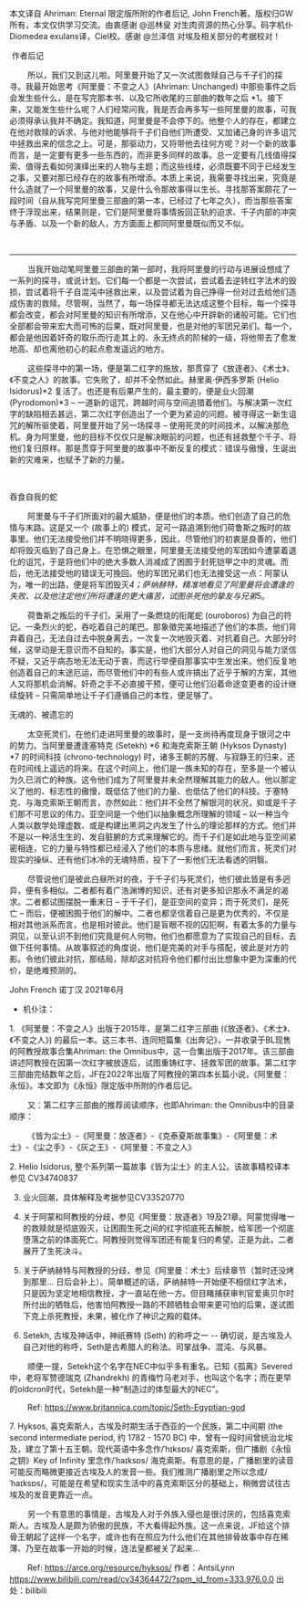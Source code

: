 本文译自 Ahriman: Eternal 限定版所附的作者后记, John French著。版权归GW所有，本文仅供学习交流。由衷感谢 @巡林叟 对生肉资源的热心分享。码字机仆Diomedea exulans译，Ciel校。感谢 @兰泽信 对埃及相关部分的考据校对！





 作者后记

        所以，我们又到这儿啦。阿里曼开始了又一次试图救赎自己与千子们的探寻。我最开始思考《阿里曼：不变之人》(Ahriman: Unchanged) 中那些事件之后会发生些什么，是在写完那本书、以及它所收尾的三部曲的数年之后 *1。接下来，又能发生些什么呢？人们经常问我，我是否会再多写一些阿里曼的故事，可我必须得承认我并不确定。我知道，阿里曼是不会停下的。他整个人的存在，都建立在他对救赎的诉求、与他对他能够将千子们自他们所遭受、又加诸己身的许多诅咒中拯救出来的信念之上。可是，那驱动力，又将带他去往何方呢？对一个新的故事而言，是一定要有更多一些东西的，而非更多同样的故事。总一定要有几线值得探索、值得去看如何演绎出来的人物与主题；而这些线缕，必须既要不同于已经发生之事，又要对那已经存在的故事有所增添。本质上来说，我需要寻找出来，究竟是什么造就了一个阿里曼的故事，又是什么令那故事得以生长。寻找那答案颇花了一段时间（自从我写完阿里曼三部曲的第一本，已经过了七年之久），而当那些答案终于浮现出来，结果则是，它们是阿里曼将事情扳回正轨的迫求、千子内部的冲突与矛盾、以及一个新的敌人，方方面面上都同阿里曼既似而又不似。

 

***

        当我开始动笔阿里曼三部曲的第一部时，我将阿里曼的行动与进展设想成了一系列的探寻，或说计划。它们每一个都是一次尝试，尝试着去逆转红字法术的毁损，尝试着将千子自混沌中拯救出来，以及尝试着为自己挣得一份对过去给他们造成伤害的救赎。尽管啊，当然了，每一场探寻都无法达成这整个目标，每一个探寻都会改变，都会对阿里曼的知识有所增添，又在他心中开辟新的诸般可能。它们也全部都会带来宏大而可怖的后果，既对阿里曼，也是对他的军团兄弟们。每一个，都会是他因着奸奇的取乐而行走其上的、永无终点的阶梯的一级，将他带去了愈发地高、却也离他初心的起点愈发遥远的地方。

        这些探寻中的第一场，便是第二红字的施放，那贯穿了《放逐者》、《术士》、《不变之人》的故事。它失败了，却并不全然如此。赫里奥·伊西多罗斯 (Helio Isidorus)*2 复活了。也还是有后果产生的，最主要的，便是业火回潮 (Pyrodomon)*3 – 一道新的诅咒，跨越时间与空间追猎着他们。与解决第一次红字的缺陷相去甚远，第二次红字创造出了一个更为紧迫的问题。被寻得这一新生诅咒的解所驱使着，阿里曼开始了另一场探寻 – 使用死灵的时间技术，以解决那危机。身为阿里曼，他的目标不仅仅只是解决眼前的问题，也还有拯救整个千子、将他们复归原样。那是贯穿于阿里曼的故事中不断反复的模式：错误与傲慢，生诞出新的灾难来，也赋予了新的力量。

 

吞食自我的蛇

        阿里曼与千子们所面对的最大威胁，便是他们的本质。他们创造了自己的危情与末路。这是又一个 (故事上的) 模式，足可一路追溯到他们荷鲁斯之叛时的故事里。他们无法接受他们并不明晓得更多，因此，尽管他们的初衷是良善的，他们却将毁灭临到了自己身上。在恐惧之眼里，阿里曼无法接受他的军团如今遭蒙着退化的诅咒，于是将他们中的绝大多数人消减成了困囿于封死铠甲之中的灵魂。而后，他无法接受他的错误无可挽回。他的军团兄弟们也无法接受这一点：阿蒙认为，唯一的出路，便是将军团毁灭*4；萨纳赫特，精准地看见了阿里曼将会遭逢的失败、以及他注定他们所将遭逢的更大痛苦，试图杀死他的挚友与兄弟*5。

        荷鲁斯之叛后的千子们，采用了一条燃烧的衔尾蛇 (ouroboros) 为自己的符记。一条烈火的蛇，吞吃着自己的尾巴。那象徵完美地描述了他们的本质。他们背弃着自己，无法自过去中脱身离去，一次复一次地毁灭着、对抗着自己。大部分时候，这举动是无意识而不自知的。事实是，他们大部分人对自己的洞见与能力坚信不疑，又近乎病态地无法无动于衷，而这行举便自那事实中生发出来。他们反复地创造着自己的末途厄运，而尽管他们中的有些人或许搞出了近乎于解的方案，其他人又将那机会消解。奸奇之手不必直接干预，便可让他们沿着命途变更者的设计继续旋转 – 只需简单地让千子们遵循自己的本性，便足够了。



无魂的、被遗忘的

        太空死灵们，在他们走进阿里曼的故事时，是一支尚待再度现身于银河之中的势力。当阿里曼遭逢塞特克 (Setekh) *6 和海克索斯王朝 (Hyksos Dynasty) *7 的时间科技 (chrono-technology) 时，诸多王朝的苏醒、与寂静王的归来，还在时间线上遥远的将来。在这个时间上，他们是一族未知的存在，至多是一个被认为久已消亡的种族。这令他们成为了阿里曼并未全然理解其能力的敌人。他以那定义了他的、标志性的傲慢，既低估了他们的力量、也低估了他们的科技。于塞特克、与海克索斯王朝而言，亦然如此：他们并不全然了解银河的状况，抑或是千子们那不可思议的伟力。亚空间是一个他们以抽象概念所理解的领域 – 以一种当今人类以数学处理虚数、或是构建出黑洞之内发生了什么的理论那样的方式。他们并不是以一种活生生的、发自脏腑的方式来理解它的。而千子们是如此地与亚空间紧密相连，它的力量与特性都已经浸入了他们的本质与思绪。就他们而言，死灵们对现实的操纵、还有他们冰冷的无魂特质，投下了一影他们无法看透的阴翳。

        尽管说他们是彼此白昼所对的夜，于千子们与死灵们，他们彼此皆是有多迥异，便有多相似。二者都有着广浩渊博的知识，还有对更多知识那永不满足的渴求。二者都试图摆脱一重末日 – 于千子们，是亚空间的变异；而于死灵们，是死亡 – 而后，便被困囿于他们的解中。二者也都坚信着自己是更为优秀的，不仅是相对其他派系而言，也是相对彼此。他们是盲眼不视的囚犯啊，有着太多的力量与洞见，以至认识不到他们究竟是何人何物。他们也都愿意为了实现自己的目标，去做下任何事情。从故事叙述的角度说，他们是完美的对手与搭配，彼此是对方的影。令他们彼此对抗，那结局，除却这对抗将令他们都付出比想象中更为深重的代价，是绝难预测的。


John French
诺丁汉
2021年6月



* 机仆注：

1. 《阿里曼：不变之人》出版于2015年，是第二红字三部曲 (《放逐者》、《术士》、《不变之人》) 的最后一本。这三本书、连同短篇集《出奔记》，一并收录于BL现售的阿教授故事合集Ahriman: the Omnibus中，这一合集出版于2017年。该三部曲讲述阿教授在因第一次红字被放逐后，试图重铸红字、拯救军团的故事。第二红字三部曲完结数年之后，JF在2022年出版了阿教授的第四本长篇小说，《阿里曼：永恒》。本文即为《永恒》限定版中所附的作者后记。

        又：第二红字三部曲的推荐阅读顺序，也即Ahriman: the Omnibus中的目录顺序：

        《皆为尘土》-《阿里曼：放逐者》-《克泰夏斯故事集》-《阿里曼：术士》-《尘之手》-《灰之王》-《阿里曼：不变之人》

2. Helio Isidorus, 整个系列第一篇故事《皆为尘土》的主人公。该故事精校译本参见 CV34740837

3. 业火回潮，具体解释及考据参见CV33520770

4. 关于阿蒙和阿教授的分歧，参见《阿里曼：放逐者》19及21章。阿蒙觉得唯一的救赎就是彻底毁灭，让困囿生死之间的红字彻底死去解脱，给军团一个彻底堕落之前的体面死亡。阿教授则觉得军团还有能复归的希望。正是为此，二者展开了生死决斗。

5. 关于萨纳赫特与阿教授的分歧，参见《阿里曼：术士》后续章节（暂时还没烤到那里... 日后会补上）。简单概述的话，萨纳赫特一开始便不相信红字法术，只是因为坚定地相信教授，才一直站在他一方。但目睹捕获审判官爱奥贝尔时所付出的牺牲后，他害怕阿教授一路的不顾牺牲会带来更可怕的后果，遂试图下克上杀死教授，未果，被化作了神识之殿的载体。

6. Setekh, 古埃及神话中，神祇赛特 (Seth) 的称呼之一 -- 确切说，是古埃及人自己对他的称呼，Seth是古希腊人的称法。司掌战争、混沌、与风暴。

        顺便一提，Setekh这个名字在NEC中似乎多有重名。已知《孤离》Severed 中，老将军赞德瑞克 (Zhandrekh) 的青梅竹马老对手，也叫这个名字；而在更早的oldcron时代，Setekh是一种“制造过的体型最大的NEC”。

        Ref: https://www.britannica.com/topic/Seth-Egyptian-god

7. Hyksos, 喜克索斯人，古埃及时期生活于西亚的一个民族，第二中间期 (the second intermediate period, 约 1782 - 1570 BC) 中，曾有一段时间曾统治北埃及，建立了第十五王朝。现代英语中多念作/ˈhɪksɒs/ 喜克索斯，但广播剧《永恒之钥》Key of Infinity 里念作/ˈhaɪksɒs/ 海克索斯。有意思的是，广播剧里的读音可能反而略微更接近古埃及人的发音一些。我们推测广播剧里之所以念成/ˈhaɪksɒs/，可能是在希望和现实生活中的喜克索斯区分的基础上，稍微尝试往古埃及的发音更靠近一点。

        另一个有意思的事情是，古埃及人对于外族入侵也是很讨厌的，包括喜克索斯人。古埃及人是颇为骄傲的民族，不大看得起外族。这一点来说，JF给这个排骨王朝起了这样一个名字，或许也有在照应为什么他们在其他排骨故事中存在稀薄、乃至在故事一开始的时候，连法皇都被关了起来...

        Ref: https://arce.org/resource/hyksos/ 作者：AntsiLynn https://www.bilibili.com/read/cv34364472/?spm_id_from=333.976.0.0 出处：bilibili

